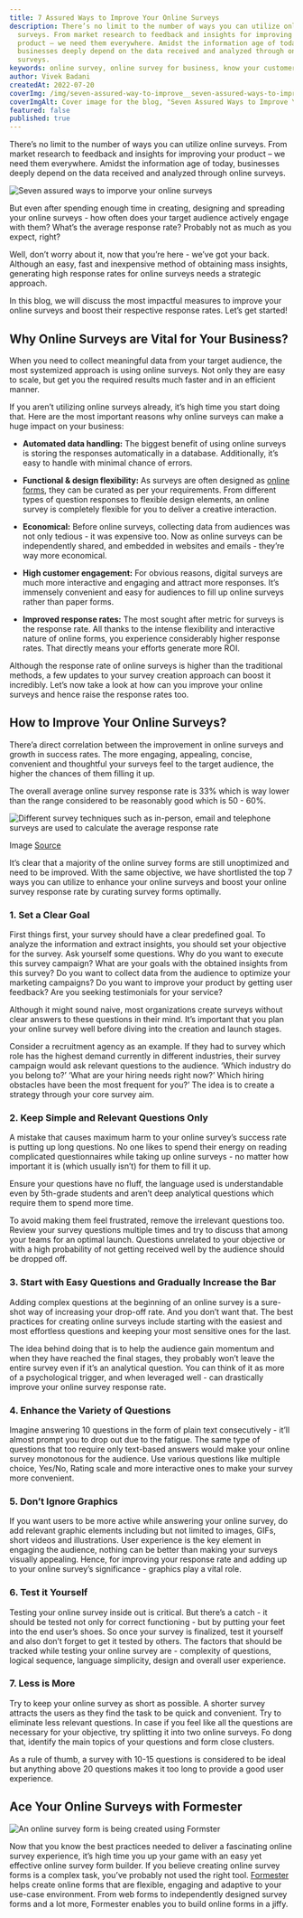```yaml
---
title: 7 Assured Ways to Improve Your Online Surveys
description: There’s no limit to the number of ways you can utilize online
  surveys. From market research to feedback and insights for improving your
  product – we need them everywhere. Amidst the information age of today,
  businesses deeply depend on the data received and analyzed through online
  surveys.
keywords: online survey, online survey for business, know your customer, survey form
author: Vivek Badani
createdAt: 2022-07-20
coverImg: /img/seven-assured-way-to-improve__seven-assured-ways-to-improve-your-online-surveys.png
coverImgAlt: Cover image for the blog, "Seven Assured Ways to Improve Your Online Surveys"
featured: false
published: true
---
```


There’s no limit to the number of ways you can utilize online
surveys. From market research to feedback and insights for improving your
product – we need them everywhere. Amidst the information age of today,
businesses deeply depend on the data received and analyzed through online
surveys.

![Seven assured ways to imporve your online surveys](/img/seven-assured-way-to-improve__seven-assured-ways-to-improve-your-online-surveys.png 'Seven assured ways to imporve your online surveys')

But even after spending enough time in creating, designing and spreading your online surveys - how often does your target audience actively engage with them? What’s the average response rate? Probably not as much as you expect, right?

Well, don’t worry about it, now that you’re here - we’ve got your back. Although an easy, fast and inexpensive method of obtaining mass insights, generating high response rates for online surveys needs a strategic approach.

In this blog, we will discuss the most impactful measures to improve your online surveys and boost their respective response rates. Let’s get started!

## Why Online Surveys are Vital for Your Business?

When you need to collect meaningful data from your target audience, the most systemized approach is using online surveys. Not only they are easy to scale, but get you the required results much faster and in an efficient manner.

If you aren’t utilizing online surveys already, it’s high time you start doing that. Here are the most important reasons why online surveys can make a huge impact on your business:

- **Automated data handling:** The biggest benefit of using online surveys is storing the responses automatically in a database. Additionally, it’s easy to handle with minimal chance of errors.

- **Functional & design flexibility:** As surveys are often designed as [online forms](/blog/building-your-first-form-with-formester/ 'Building your first form with formester'), they can be curated as per your requirements. From different types of question responses to flexible design elements, an online survey is completely flexible for you to deliver a creative interaction.

- **Economical:** Before online surveys, collecting data from audiences was not only tedious - it was expensive too. Now as online surveys can be independently shared, and embedded in websites and emails - they’re way more economical.

- **High customer engagement:** For obvious reasons, digital surveys are much more interactive and engaging and attract more responses. It’s immensely convenient and easy for audiences to fill up online surveys rather than paper forms.

- **Improved response rates:** The most sought after metric for surveys is the response rate. All thanks to the intense flexibility and interactive nature of online forms, you experience considerably higher response rates. That directly means your efforts generate more ROI.

Although the response rate of online surveys is higher than the traditional methods, a few updates to your survey creation approach can boost it incredibly. Let’s now take a look at how can you improve your online surveys and hence raise the response rates too.

## How to Improve Your Online Surveys?

There’a direct correlation between the improvement in online surveys and growth in success rates. The more engaging, appealing, concise, convenient and thoughtful your surveys feel to the target audience, the higher the chances of them filling it up.

The overall average online survey response rate is 33% which is way lower than the range considered to be reasonably good which is 50 - 60%.

![Different survey techniques such as in-person, email and telephone surveys are used to calculate the average response rate](/img/seven-assured-way-to-improve__average-survey-response-rate.png 'Different survey techniques such as in-person, email and telephone surveys are used to calculate the average response rate')

Image [Source](https://pointerpro.com/blog/average-survey-response-rate 'Pointerpro blog on average survey response rate')

It’s clear that a majority of the online survey forms are still unoptimized and need to be improved. With the same objective, we have shortlisted the top 7 ways you can utilize to enhance your online surveys and boost your online survey response rate by curating survey forms optimally.

### 1. Set a Clear Goal

First things first, your survey should have a clear predefined goal. To analyze the information and extract insights, you should set your objective for the survey. Ask yourself some questions. Why do you want to execute this survey campaign? What are your goals with the obtained insights from this survey? Do you want to collect data from the audience to optimize your marketing campaigns? Do you want to improve your product by getting user feedback? Are you seeking testimonials for your service?

Although it might sound naive, most organizations create surveys without clear answers to these questions in their mind. It’s important that you plan your online survey well before diving into the creation and launch stages.

Consider a recruitment agency as an example. If they had to survey which role has the highest demand currently in different industries, their survey campaign would ask relevant questions to the audience. ‘Which industry do you belong to?’ ‘What are your hiring needs right now?’ Which hiring obstacles have been the most frequent for you?’ The idea is to create a strategy through your core survey aim.

### 2. Keep Simple and Relevant Questions Only

A mistake that causes maximum harm to your online survey’s success rate is putting up long questions. No one likes to spend their energy on reading complicated questionnaires while taking up online surveys - no matter how important it is (which usually isn’t) for them to fill it up.

Ensure your questions have no fluff, the language used is understandable even by 5th-grade students and aren’t deep analytical questions which require them to spend more time.

To avoid making them feel frustrated, remove the irrelevant questions too. Review your survey questions multiple times and try to discuss that among your teams for an optimal launch. Questions unrelated to your objective or with a high probability of not getting received well by the audience should be dropped off.

### 3. Start with Easy Questions and Gradually Increase the Bar

Adding complex questions at the beginning of an online survey is a sure-shot way of increasing your drop-off rate. And you don’t want that. The best practices for creating online surveys include starting with the easiest and most effortless questions and keeping your most sensitive ones for the last.

The idea behind doing that is to help the audience gain momentum and when they have reached the final stages, they probably won’t leave the entire survey even if it’s an analytical question. You can think of it as more of a psychological trigger, and when leveraged well - can drastically improve your online survey response rate.

### 4. Enhance the Variety of Questions

Imagine answering 10 questions in the form of plain text consecutively - it’ll almost prompt you to drop out due to the fatigue. The same type of questions that too require only text-based answers would make your online survey monotonous for the audience. Use various questions like multiple choice, Yes/No, Rating scale and more interactive ones to make your survey more convenient.

### 5. Don’t Ignore Graphics

If you want users to be more active while answering your online survey, do add relevant graphic elements including but not limited to images, GIFs, short videos and illustrations. User experience is the key element in engaging the audience, nothing can be better than making your surveys visually appealing. Hence, for improving your response rate and adding up to your online survey’s significance - graphics play a vital role.

### 6. Test it Yourself

Testing your online survey inside out is critical. But there’s a catch - it should be tested not only for correct functioning - but by putting your feet into the end user’s shoes. So once your survey is finalized, test it yourself and also don’t forget to get it tested by others. The factors that should be tracked while testing your online survey are - complexity of questions, logical sequence, language simplicity, design and overall user experience.

### 7. Less is More

Try to keep your online survey as short as possible. A shorter survey attracts the users as they find the task to be quick and convenient. Try to eliminate less relevant questions. In case if you feel like all the questions are necessary for your objective, try splitting it into two online surveys. Fo dong that, identify the main topics of your questions and form close clusters.

As a rule of thumb, a survey with 10-15 questions is considered to be ideal but anything above 20 questions makes it too long to provide a good user experience.

## Ace Your Online Surveys with Formester

![An online survey form is being created using Formster](/img/seven-assured-way-to-improve__survey-form.svg 'An online survey form is being created using Formster')

Now that you know the best practices needed to deliver a fascinating online survey experience, it’s high time you up your game with an easy yet effective online survey form builder. If you believe creating online survey forms is a complex task, you’ve probably not used the right tool. [Formester](/) helps create online forms that are flexible, engaging and adaptive to your use-case environment. From web forms to independently designed survey forms and a lot more, Formester enables you to build online forms in a jiffy.
